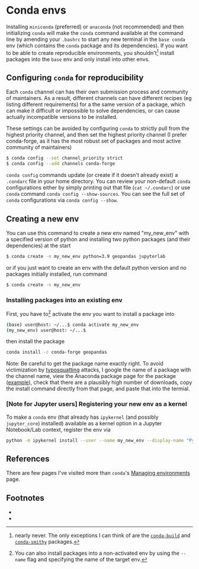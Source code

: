 # Conda envs

Installing `miniconda` (preferred) or `anaconda` (not recommended) and then initializing `conda` will make the `conda` command available at the command line by amending your `.bashrc` to start any new terminal in the `base conda` env (which contains the `conda` package and its dependencies). If you want to be able to create reproducible environments, you shouldn't[^0] install packages into the `base` env and only install into other envs.

## Configuring `conda` for reproducibility

Each `conda` channel can has their own submission process and community of maintainers. As a result, different channels can have different recipes (eg listing different requirements) for a the same version of a package, which can make it difficult or impossible to solve dependencies, or can cause actually incompatible versions to be installed.

These settings can be avoided by configuring `conda` to strictly pull from the highest priority channel, and then set the highest priority channel (I prefer conda-forge, as it has the most robust set of packages and most active community of maintainers)

```bash
$ conda config --set channel_priority strict
$ conda config --add channels conda-forge
```

`conda config` commands update (or create if it doesn't already exist) a `.condarc` file in your home directory. You can review your non-default `conda` configurations either by simply printing out that file (`cat ~/.condarc`) or use `conda` command `conda config --show-sources`. You can see the full set of `conda` configurations via `conda config --show`.

## Creating a new env

You can use this command to create a new env named "my_new_env" with a specified version of python and installing two python packages (and their dependencies) at the start

```bash
$ conda create -n my_new_env python=3.9 geopandas jupyterlab
```

or if you just want to create an env with the default python version and no packages initially installed, run command

```bash
$ conda create -n my_new_env
```

### Installing packages into an existing env

First, you have to[^1] activate the env you want to install a package into

```bash
(base) user@host: ~/...$ conda activate my_new_env
(my_new_env) user@host: ~/...$
```

then install the package

```bash
conda install -c conda-forge geopandas
```

Note: Be careful to get the package name exactly right. To avoid victimization by [typosquatting](https://en.wikipedia.org/wiki/Typosquatting) attacks, I google the name of a package with the channel name, view the Anaconda package page for the package ([example](https://anaconda.org/conda-forge/geopandas)), check that there are a plausibly high number of downloads, copy the install command directly from that page, and paste that into the termial.


### [Note for Jupyter users] Registering your new env as a kernel

To make a `conda` env (that already has `ipykernel` (and possibly `jupyter_core`) installed) available as a kernel option in a Jupyter Notebook/Lab context, register the env via

```bash
python -m ipykernel install --user --name my_new_env --display-name "Python (my_new_env)"
```

## References

There are few pages I've visited more than `conda`'s [Managing environments](https://docs.conda.io/projects/conda/en/latest/user-guide/tasks/manage-environments.html) page.

## Footnotes

* [^0]: nearly never. The only exceptions I can think of are the [`conda-build`](https://docs.conda.io/projects/conda-build/en/latest/install-conda-build.html) and [`conda-smithy`](https://github.com/conda-forge/conda-smithy#installation) packages.

* [^1]: You can also install packages into a non-activated env by using the `--name` flag and specifying the name of the target env.